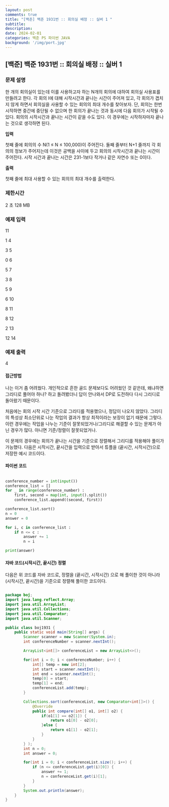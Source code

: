 ```yaml
---
layout: post
comments: true
title: "[백준] 백준 1931번 :: 회의실 배정 :: 실버 1 "
subtitle: 
description: 
date: 2024-02-01
categories: 백준 PS 파이썬 JAVA
background: '/img/port.jpg'
---
```


## [백준] 백준 1931번 :: 회의실 배정 :: 실버 1 

### 문제 설명

한 개의 회의실이 있는데 이를 사용하고자 하는 N개의 회의에 대하여 회의실 사용표를 만들려고 한다. 각 회의 I에 대해 시작시간과 끝나는 시간이 주어져 있고, 각 회의가 겹치지 않게 하면서 회의실을 사용할 수 있는 회의의 최대 개수를 찾아보자. 단, 회의는 한번 시작하면 중간에 중단될 수 없으며 한 회의가 끝나는 것과 동시에 다음 회의가 시작될 수 있다. 회의의 시작시간과 끝나는 시간이 같을 수도 있다. 이 경우에는 시작하자마자 끝나는 것으로 생각하면 된다.

**입력**

첫째 줄에 회의의 수 N(1 ≤ N ≤ 100,000)이 주어진다. 둘째 줄부터 N+1 줄까지 각 회의의 정보가 주어지는데 이것은 공백을 사이에 두고 회의의 시작시간과 끝나는 시간이 주어진다. 시작 시간과 끝나는 시간은 231-1보다 작거나 같은 자연수 또는 0이다.

**출력**

첫째 줄에 최대 사용할 수 있는 회의의 최대 개수를 출력한다.

### 제한시간

2 초	128 MB

### 예제 입력

11


1 4

3 5

0 6

5 7

3 8

5 9

6 10

8 11

8 12

2 13

12 14

### 예제 출력

4

#### 접근방법

나는 이거 좀 어려웠다. 개인적으로 흔한 골드 문제보다도 어려웠던 것 같은데, 왜냐하면 그리디로 풀어야 하나? 하고 돌려봤더니 답이 안나와서 DP로 도전하다 다시 그리디로 돌아왔기 때문이다.

처음에는 회의 시작 시간 기준으로 그리디를 적용했으나, 정답이 나오지 않았다. 그리디의 특성상 최소단위로 나눈 작업의 결과가 항상 최적이라는 보장이 없기 때문에 그렇다. 이런 경우에는 작업을 나누는 기준이 잘못되었거나/그리디로 해결할 수 있는 문제가 아닌 경우가 많다. 아니면 기준/정렬이 잘못되었거나.

이 문제의 경우에는 회의가 끝나는 시간을 기준으로 정렬해서 그리디를 적용해야 풀이가 가능했다. 다음은 시작시간, 끝시간을 입력으로 받아서 튜플을 (끝시간, 시작시간)으로 저장한 예시 코드이다.

#### 파이썬 코드

~~~ python

conference_number = int(input())
conference_list = []
for _ in range(conference_number) :
    first, second = map(int, input().split())
    conference_list.append((second, first))

conference_list.sort()
n = 0
answer = 0

for i, c in conference_list :
    if n <= c :
        answer += 1
        n = i

print(answer)

~~~


#### 자바 코드(시작시간, 끝시간) 정렬

다음은 위 코드를 자바 코드로, 정렬을 (끝시간, 시작시간) 으로 해 풀이한 것이 아니라 (시작시간, 끝시간)을 기준으로 정렬해 풀이한 코드이다.


~~~ java

package boj;
import java.lang.reflect.Array;
import java.util.ArrayList;
import java.util.Collections;
import java.util.Comparator;
import java.util.Scanner;

public class boj1931 {
    public static void main(String[] args) {
        Scanner scanner = new Scanner(System.in);
        int conferenceNumber = scanner.nextInt();

        ArrayList<int[]> conferenceList = new ArrayList<>();

        for(int i = 0; i < conferenceNumber; i++) {
            int[] temp = new int[2];
            int start = scanner.nextInt();
            int end = scanner.nextInt();
            temp[0] = start;
            temp[1] = end;
            conferenceList.add(temp);
        }

        Collections.sort(conferenceList, new Comparator<int[]>() {
            @Override
            public int compare(int[] o1, int[] o2) {
                if(o1[1] == o2[1]) {
                    return o1[0] - o2[0];
                }else {
                    return o1[1] - o2[1];
                }
            }
        } );
        int n = 0;
        int answer = 0;

        for(int i = 0; i < conferenceList.size(); i++) {
            if (n <= conferenceList.get(i)[0]) {
                answer += 1;
                n = conferenceList.get(i)[1];
            }
        }
        System.out.println(answer);
    }
}


~~~
